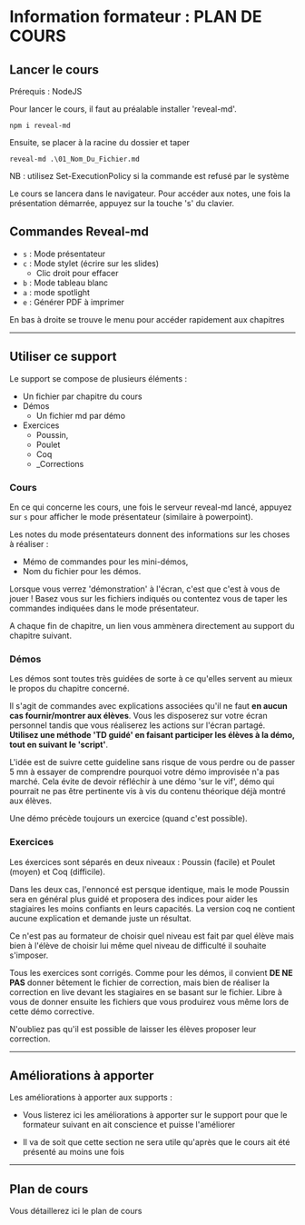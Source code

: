 # Information formateur : PLAN DE COURS

## Lancer le cours

Prérequis : NodeJS

Pour lancer le cours, il faut au préalable installer 'reveal-md'.

```shell
npm i reveal-md

```

Ensuite, se placer à la racine du dossier et taper

```shell
reveal-md .\01_Nom_Du_Fichier.md 
```
NB : utilisez Set-ExecutionPolicy si la commande est refusé par le système

Le cours se lancera dans le navigateur.
Pour accéder aux notes, une fois la présentation démarrée, appuyez sur la touche 's' du clavier.

## Commandes Reveal-md

- `s` : Mode présentateur
- `c` : Mode stylet (écrire sur les slides)
  - Clic droit pour effacer
- `b` : Mode tableau blanc
- `a` : mode spotlight
- `e` : Générer PDF à imprimer

En bas à droite se trouve le menu pour accéder rapidement aux chapitres

---

## Utiliser ce support

Le support se compose de plusieurs éléments :

- Un fichier par chapitre du cours
- Démos
  - Un fichier md par démo
- Exercices
  - Poussin,
  - Poulet
  - Coq
  - _Corrections

### Cours

En ce qui concerne les cours, une fois le serveur reveal-md lancé, appuyez sur `s` pour afficher le mode présentateur (similaire à powerpoint).

Les notes du mode présentateurs donnent des informations sur les choses à réaliser :

- Mémo de commandes pour les mini-démos,
- Nom du fichier pour les démos.

Lorsque vous verrez 'démonstration' à l'écran, c'est que c'est à vous de jouer ! Basez vous sur les fichiers indiqués ou contentez vous de taper les commandes indiquées dans le mode présentateur.

A chaque fin de chapitre, un lien vous ammènera directement au support du chapitre suivant.

### Démos

Les démos sont toutes très guidées de sorte à ce qu'elles servent au mieux le propos du chapitre concerné.

Il s'agit de commandes avec explications associées qu'il ne faut **en aucun cas fournir/montrer aux élèves**. Vous les disposerez sur votre écran personnel tandis que vous réaliserez les actions sur l'écran partagé. **Utilisez une méthode 'TD guidé' en faisant participer les élèves à la démo, tout en suivant le 'script'**. 

L'idée est de suivre cette guideline sans risque de vous perdre ou de passer 5 mn à essayer de comprendre pourquoi votre démo improvisée n'a pas marché.
Cela évite de devoir réfléchir à une démo 'sur le vif', démo qui pourrait ne pas être pertinente vis à vis du contenu théorique déjà montré aux élèves.

Une démo précède toujours un exercice (quand c'est possible).

### Exercices

Les éxercices sont séparés en deux niveaux : Poussin (facile) et Poulet (moyen) et Coq (difficile).

Dans les deux cas, l'ennoncé est persque identique, mais le mode Poussin sera en général plus guidé et proposera des indices pour aider les stagiaires les moins confiants en leurs capacités.
La version coq ne contient aucune explication et demande juste un résultat. 

Ce n'est pas au formateur de choisir quel niveau est fait par quel élève mais bien à l'élève de choisir lui même quel niveau de difficulté il souhaite s'imposer.

Tous les exercices sont corrigés. Comme pour les démos, il convient **DE NE PAS** donner bêtement le fichier de correction, mais bien de réaliser la correction en live devant les stagiaires en se basant sur le fichier.
Libre à vous de donner ensuite les fichiers que vous produirez vous même lors de cette démo corrective.

N'oubliez pas qu'il est possible de laisser les élèves proposer leur correction.

---

## Améliorations à apporter

Les améliorations à apporter aux supports :

- Vous listerez ici les améliorations à apporter sur le support pour que le formateur suivant en ait conscience et puisse l'améliorer

- Il va de soit que cette section ne sera utile qu'après que le cours ait été présenté au moins une fois

---

## Plan de cours

Vous détaillerez ici le plan de cours